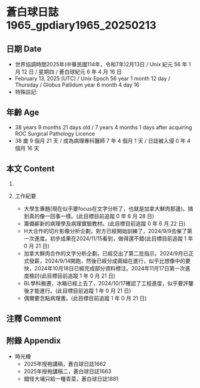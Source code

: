 [_metadata_:encoding]: - "utf-8"
[_metadata_:language]: - "zh-Hant-TW"
[_metadata_:fileformat]: - "markdown"
[_metadata_:MIME_type]: - "text/plain"
[_metadata_:markdown_version]: - "commonmark version 0.30"
[_metadata_:markdown_spec]: - "https://spec.commonmark.org/0.30/"

# 蒼白球日誌1965_gpdiary1965_20250213 #

## 日期 Date ##

* 世界協調時間2025年(中華民國114年，令和7年)2月13日 / Unix 紀元 56 年 1 月 12 日 / 星期四 / 蒼白球紀元 6 年 4 月 16 日
* February 13, 2025 (UTC) / Unix Epoch 56 year 1 month 12 day / Thursday / Globus Pallidum year 6 month 4 day 16
* 特殊註記:

## 年齡 Age ##

* 38 years 9 months 21 days old / 7 years 4 months 1 days after acquiring ROC Surgical Pathology Licence
* 38 歲 9 個月 21 天 / 成為病理專科醫師 7 年 4 個月 1 天 / 日誌被入侵 0 年 4 個月 16 天

## 本文 Content ##

1. 

2. 工作紀要

    - 大學生專題(現在似乎要focus在文字分析了，也就是加拿大鮮肉那邊)。搞到真的像一回事一樣。(此目標目前追蹤 0 年 6 月 28 日)
    - 籌備嶄新的病理學及病理實驗教材。(此目標目前追蹤 0 年 6 月 22 日)
    - H大合作的切片影像分析企劃，對方已經開始訓練了，2024/9/9去催了第一次進度。初步成果在2024/11/15看到，做得還不錯(此目標目前追蹤 1 年 0 月 21 日)
    - 加拿大鮮肉合作的文字分析企劃，已經交出了第二批指示。2024/9月已正式發薪，2024/9/14開跑，然後已經分成兩組在進行，似乎比想像中的要快，2024年10月18日已經完成部分資料標注。2024年11月17日第一次進度檢討(此目標目前追蹤 1 年 0 月 21 日)
    - BL學科搬遷，冰箱已經上去了，2024/10/17確認了工程進度，似乎要評鑒後才能進行。(此目標目前追蹤 1 年 0 月 21 日)
    - 偶爾要念點病理書。(此目標目前追蹤 1 年 0 月 21 日)

## 注釋 Comment ##


## 附錄 Appendix ##

* 時光機
    - 2025年授袍講稿，蒼白球日誌1662
    - 2025年授袍講稿二，蒼白球日誌1663
    - 錯怪大埔只給一種青菜，蒼白球日誌1881

